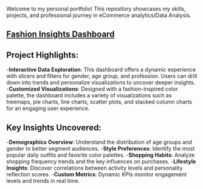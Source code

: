 Welcome to my personal portfolio! This repository showcases my skills, projects, and professional journey in eCommerce analytics/Data Analysis.

## [Fashion Insights Dashboard](https://saikrishnakolusu.github.io/PowerBI-Fashion-Insights-Dashboard/)


## Project Highlights:
-**Interactive Data Exploration**: This dashboard offers a dynamic experience with slicers and filters for gender, age group, and profession. Users can drill down into trends and personalize visualizations to uncover deeper insights.
-**Customized Visualizations**: Designed with a fashion-inspired color palette, the dashboard includes a variety of visualizations such as treemaps, pie charts, line charts, scatter plots, and stacked column charts for an engaging user experience.

## Key Insights Uncovered:
-**Demographics Overview**: Understand the distribution of age groups and gender to better segment audiences.
-**Style Preferences**: Identify the most popular daily outfits and favorite color palettes.
-**Shopping Habits**: Analyze shopping frequency trends and the key influences on purchases.
-**Lifestyle Insights**: Discover correlations between activity levels and personality reflection scores.
-**Custom Metrics**: Dynamic KPIs monitor engagement levels and trends in real time.
